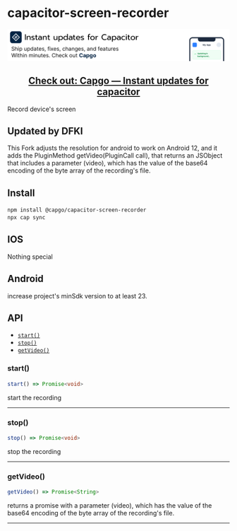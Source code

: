 # capacitor-screen-recorder
  <a href="https://capgo.app/"><img src='https://raw.githubusercontent.com/Cap-go/capgo/main/assets/capgo_banner.png' alt='Capgo - Instant updates for capacitor'/></a>
  
<div align="center">
<h2><a href="https://capgo.app/">Check out: Capgo — Instant updates for capacitor</a></h2>
</div>

Record device's screen

## Updated by DFKI

This Fork adjusts the resolution for android to work on Android 12, and it adds the PluginMethod getVideo(PluginCall call), that returns an JSObject that includes a parameter (video), which has the value of the base64 encoding of the byte array of the recording's file.

## Install

```bash
npm install @capgo/capacitor-screen-recorder
npx cap sync
```

## IOS

Nothing special

## Android

increase project's minSdk version to at least 23.

## API

<docgen-index>

* [`start()`](#start)
* [`stop()`](#stop)
* [`getVideo()`](#getVideo)

</docgen-index>

<docgen-api>
<!--Update the source file JSDoc comments and rerun docgen to update the docs below-->

### start()

```typescript
start() => Promise<void>
```

start the recording

--------------------


### stop()

```typescript
stop() => Promise<void>
```

stop the recording

--------------------

### getVideo()

```typescript
getVideo() => Promise<String>
```

returns a promise with a parameter (video), which has the value of the base64 encoding of the byte array of the recording's file. 

--------------------

</docgen-api>
